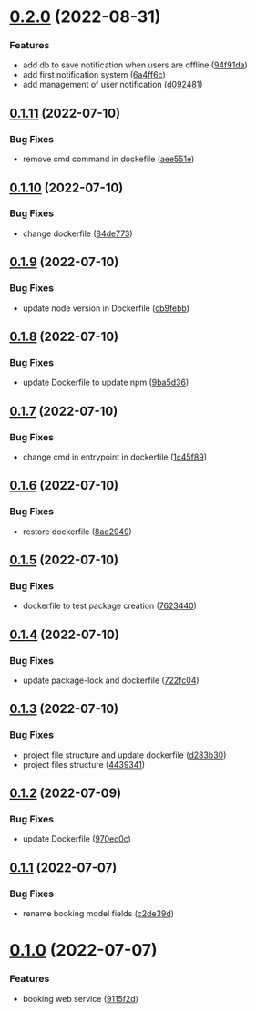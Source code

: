 # [0.2.0](https://github.com/SmartWasteCollection/booking-microservice/compare/v0.1.11...v0.2.0) (2022-08-31)


### Features

* add db to save notification when users are offline ([94f91da](https://github.com/SmartWasteCollection/booking-microservice/commit/94f91da2082b1066e49aee3df4dd5aa52c935c80))
* add first notification system ([6a4ff6c](https://github.com/SmartWasteCollection/booking-microservice/commit/6a4ff6cf08cd8efd5521cc2fe5e74c197e35fa42))
* add management of user notification ([d092481](https://github.com/SmartWasteCollection/booking-microservice/commit/d0924816bfef57adc079d22d655e702fd2f05f3c))

## [0.1.11](https://github.com/SmartWasteCollection/booking-microservice/compare/v0.1.10...v0.1.11) (2022-07-10)


### Bug Fixes

* remove cmd command in dockefile ([aee551e](https://github.com/SmartWasteCollection/booking-microservice/commit/aee551eab4206352b4fea72deed3192db61f8d4f))

## [0.1.10](https://github.com/SmartWasteCollection/booking-microservice/compare/v0.1.9...v0.1.10) (2022-07-10)


### Bug Fixes

* change dockerfile ([84de773](https://github.com/SmartWasteCollection/booking-microservice/commit/84de773e5d00239b9aafa65404d734ebf840168f))

## [0.1.9](https://github.com/SmartWasteCollection/booking-microservice/compare/v0.1.8...v0.1.9) (2022-07-10)


### Bug Fixes

* update node version in Dockerfile ([cb9febb](https://github.com/SmartWasteCollection/booking-microservice/commit/cb9febbf18c39b02f857093e85d69a2087556303))

## [0.1.8](https://github.com/SmartWasteCollection/booking-microservice/compare/v0.1.7...v0.1.8) (2022-07-10)


### Bug Fixes

* update Dockerfile to update npm ([9ba5d36](https://github.com/SmartWasteCollection/booking-microservice/commit/9ba5d367911596d576c92aed6e99fdd16bd4d997))

## [0.1.7](https://github.com/SmartWasteCollection/booking-microservice/compare/v0.1.6...v0.1.7) (2022-07-10)


### Bug Fixes

* change cmd in entrypoint in dockerfile ([1c45f89](https://github.com/SmartWasteCollection/booking-microservice/commit/1c45f89033fd2bf1abf930a3b8c78e96eff3697e))

## [0.1.6](https://github.com/SmartWasteCollection/booking-microservice/compare/v0.1.5...v0.1.6) (2022-07-10)


### Bug Fixes

* restore dockerfile ([8ad2949](https://github.com/SmartWasteCollection/booking-microservice/commit/8ad2949dbc862081727b7cc85e0c85d27767f463))

## [0.1.5](https://github.com/SmartWasteCollection/booking-microservice/compare/v0.1.4...v0.1.5) (2022-07-10)


### Bug Fixes

* dockerfile to test package creation ([7623440](https://github.com/SmartWasteCollection/booking-microservice/commit/76234401853f6439849fff9e243500ef3ade4036))

## [0.1.4](https://github.com/SmartWasteCollection/booking-microservice/compare/v0.1.3...v0.1.4) (2022-07-10)


### Bug Fixes

* update package-lock and dockerfile ([722fc04](https://github.com/SmartWasteCollection/booking-microservice/commit/722fc04763491c40f1bd0d9d0281439c307899ce))

## [0.1.3](https://github.com/SmartWasteCollection/booking-microservice/compare/v0.1.2...v0.1.3) (2022-07-10)


### Bug Fixes

* project file structure and update dockerfile ([d283b30](https://github.com/SmartWasteCollection/booking-microservice/commit/d283b306cdeaf744560bb83d17c5981a06ce7b58))
* project files structure ([4439341](https://github.com/SmartWasteCollection/booking-microservice/commit/4439341c353272c9334639ebf55745f9de7fe20d))

## [0.1.2](https://github.com/SmartWasteCollection/booking-microservice/compare/v0.1.1...v0.1.2) (2022-07-09)


### Bug Fixes

* update Dockerfile ([970ec0c](https://github.com/SmartWasteCollection/booking-microservice/commit/970ec0cd5cdbdbfb44d77bad8537809ba2151896))

## [0.1.1](https://github.com/SmartWasteCollection/booking-microservice/compare/v0.1.0...v0.1.1) (2022-07-07)


### Bug Fixes

* rename booking model fields ([c2de39d](https://github.com/SmartWasteCollection/booking-microservice/commit/c2de39da9b1b62822ab1d3e971a9fc35556853ad))

# [0.1.0](https://github.com/SmartWasteCollection/booking-microservice/compare/v0.0.1...v0.1.0) (2022-07-07)


### Features

* booking web service ([9115f2d](https://github.com/SmartWasteCollection/booking-microservice/commit/9115f2d8bed41e6a2f915cfafa3d947499fac155))
